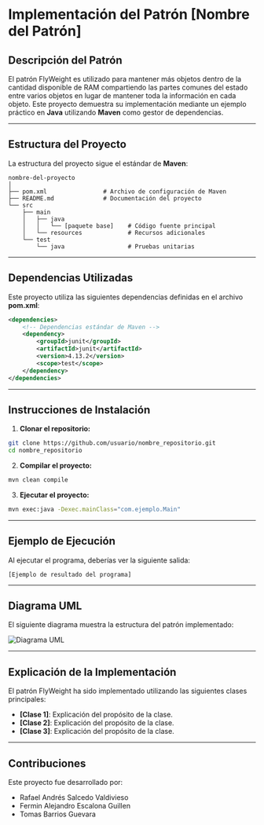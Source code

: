
# Implementación del Patrón [Nombre del Patrón]

## Descripción del Patrón
El patrón FlyWeight es utilizado para mantener más objetos dentro de la cantidad disponible de RAM compartiendo las partes comunes del estado entre varios objetos en lugar de mantener toda la información en cada objeto. Este proyecto demuestra su implementación mediante un ejemplo práctico en **Java** utilizando **Maven** como gestor de dependencias.

---

## Estructura del Proyecto
La estructura del proyecto sigue el estándar de **Maven**:

```
nombre-del-proyecto
│
├── pom.xml                # Archivo de configuración de Maven
├── README.md              # Documentación del proyecto
└── src
    ├── main
    │   ├── java
    │   │   └── [paquete base]    # Código fuente principal
    │   └── resources             # Recursos adicionales
    └── test
        └── java                  # Pruebas unitarias
```

---

## Dependencias Utilizadas
Este proyecto utiliza las siguientes dependencias definidas en el archivo **pom.xml**:
```xml
<dependencies>
    <!-- Dependencias estándar de Maven -->
    <dependency>
        <groupId>junit</groupId>
        <artifactId>junit</artifactId>
        <version>4.13.2</version>
        <scope>test</scope>
    </dependency>
</dependencies>
```

---

## Instrucciones de Instalación

1. **Clonar el repositorio:**
```bash
git clone https://github.com/usuario/nombre_repositorio.git
cd nombre_repositorio
```

2. **Compilar el proyecto:**
```bash
mvn clean compile
```

3. **Ejecutar el proyecto:**
```bash
mvn exec:java -Dexec.mainClass="com.ejemplo.Main"
```

---

## Ejemplo de Ejecución
Al ejecutar el programa, deberías ver la siguiente salida:
```
[Ejemplo de resultado del programa]
```

---

## Diagrama UML
El siguiente diagrama muestra la estructura del patrón implementado:

![Diagrama UML](uml/diagrama.png)

---

## Explicación de la Implementación
El patrón FlyWeight ha sido implementado utilizando las siguientes clases principales:
- **[Clase 1]**: Explicación del propósito de la clase.
- **[Clase 2]**: Explicación del propósito de la clase.
- **[Clase 3]**: Explicación del propósito de la clase.

---

## Contribuciones
Este proyecto fue desarrollado por:
- Rafael Andrés Salcedo Valdivieso
- Fermin Alejandro Escalona Guillen
- Tomas Barrios Guevara

